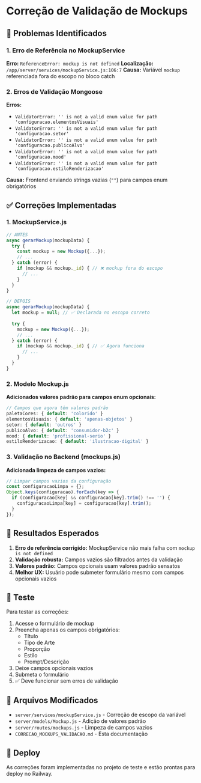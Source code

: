 # Correção de Validação de Mockups

## 🐛 Problemas Identificados

### 1. Erro de Referência no MockupService
**Erro:** `ReferenceError: mockup is not defined`
**Localização:** `/app/server/services/mockupService.js:106:7`
**Causa:** Variável `mockup` referenciada fora do escopo no bloco catch

### 2. Erros de Validação Mongoose
**Erros:**
- `ValidatorError: '' is not a valid enum value for path 'configuracao.elementosVisuais'`
- `ValidatorError: '' is not a valid enum value for path 'configuracao.setor'`
- `ValidatorError: '' is not a valid enum value for path 'configuracao.publicoAlvo'`
- `ValidatorError: '' is not a valid enum value for path 'configuracao.mood'`
- `ValidatorError: '' is not a valid enum value for path 'configuracao.estiloRenderizacao'`

**Causa:** Frontend enviando strings vazias (`""`) para campos enum obrigatórios

## ✅ Correções Implementadas

### 1. MockupService.js
```javascript
// ANTES
async gerarMockup(mockupData) {
  try {
    const mockup = new Mockup({...});
    // ...
  } catch (error) {
    if (mockup && mockup._id) { // ❌ mockup fora do escopo
      // ...
    }
  }
}

// DEPOIS
async gerarMockup(mockupData) {
  let mockup = null; // ✅ Declarada no escopo correto
  
  try {
    mockup = new Mockup({...});
    // ...
  } catch (error) {
    if (mockup && mockup._id) { // ✅ Agora funciona
      // ...
    }
  }
}
```

### 2. Modelo Mockup.js
**Adicionados valores padrão para campos enum opcionais:**

```javascript
// Campos que agora têm valores padrão
paletaCores: { default: 'colorido' }
elementosVisuais: { default: 'apenas-objetos' }
setor: { default: 'outros' }
publicoAlvo: { default: 'consumidor-b2c' }
mood: { default: 'profissional-serio' }
estiloRenderizacao: { default: 'ilustracao-digital' }
```

### 3. Validação no Backend (mockups.js)
**Adicionada limpeza de campos vazios:**

```javascript
// Limpar campos vazios da configuração
const configuracaoLimpa = {};
Object.keys(configuracao).forEach(key => {
  if (configuracao[key] && configuracao[key].trim() !== '') {
    configuracaoLimpa[key] = configuracao[key].trim();
  }
});
```

## 🎯 Resultados Esperados

1. **Erro de referência corrigido:** MockupService não mais falha com `mockup is not defined`
2. **Validação robusta:** Campos vazios são filtrados antes da validação
3. **Valores padrão:** Campos opcionais usam valores padrão sensatos
4. **Melhor UX:** Usuário pode submeter formulário mesmo com campos opcionais vazios

## 🧪 Teste

Para testar as correções:

1. Acesse o formulário de mockup
2. Preencha apenas os campos obrigatórios:
   - Título
   - Tipo de Arte
   - Proporção
   - Estilo
   - Prompt/Descrição
3. Deixe campos opcionais vazios
4. Submeta o formulário
5. ✅ Deve funcionar sem erros de validação

## 📝 Arquivos Modificados

- `server/services/mockupService.js` - Correção de escopo da variável
- `server/models/Mockup.js` - Adição de valores padrão
- `server/routes/mockups.js` - Limpeza de campos vazios
- `CORRECAO_MOCKUPS_VALIDACAO.md` - Esta documentação

## 🚀 Deploy

As correções foram implementadas no projeto de teste e estão prontas para deploy no Railway.
